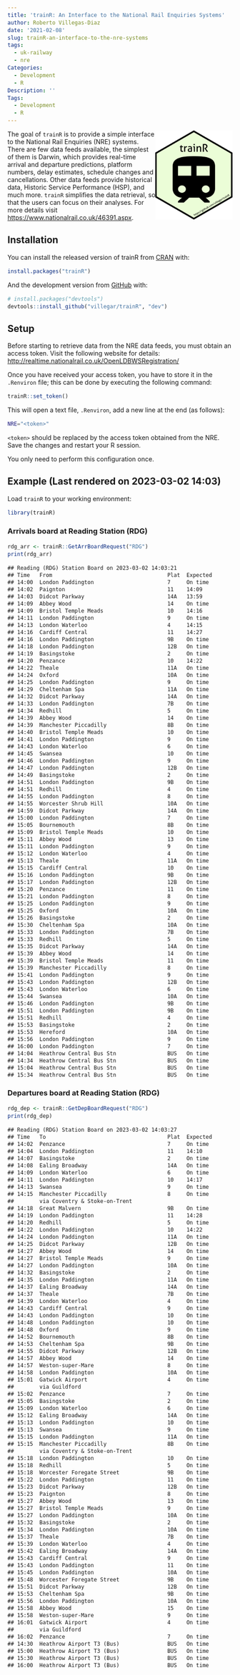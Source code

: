 ```yaml
---
title: 'trainR: An Interface to the National Rail Enquiries Systems'
author: Roberto Villegas-Diaz
date: '2021-02-08'
slug: trainR-an-interface-to-the-nre-systems
tags:
  - uk-railway
  - nre
Categories:
  - Development
  - R
Description: ''
Tags:
  - Development
  - R
---
```


<img src="https://raw.githubusercontent.com/villegar/trainR/main/inst/images/logo.png" alt="logo" align="right" height=200px/>

The goal of `trainR` is to provide a simple interface to the 
National Rail Enquiries (NRE) systems. There are few data feeds 
available, the simplest of them is Darwin, which provides real-time 
arrival and departure predictions, platform numbers, delay estimates, 
schedule changes and cancellations. Other data feeds provide historical 
data, Historic Service Performance (HSP), and much more. `trainR` 
simplifies the data retrieval, so that the users can focus on their 
analyses. For more details visit 
https://www.nationalrail.co.uk/46391.aspx.

## Installation

You can install the released version of trainR from [CRAN](https://CRAN.R-project.org) with:

``` r
install.packages("trainR")
```

And the development version from [GitHub](https://github.com/) with:

``` r
# install.packages("devtools")
devtools::install_github("villegar/trainR", "dev")
```

## Setup
Before starting to retrieve data from the NRE data feeds, you must obtain an access token. 
Visit the following website for details: http://realtime.nationalrail.co.uk/OpenLDBWSRegistration/

Once you have received your access token, you have to store it in the `.Renviron` file; this can be 
done by executing the following command:


```r
trainR::set_token()
```

This will open a text file, `.Renviron`, add a new line at the end (as follows):

```bash
NRE="<token>"
```

`<token>` should be replaced by the access token obtained from the NRE. Save the changes and restart 
your R session.

You only need to perform this configuration once.

## Example (Last rendered on 2023-03-02 14:03)

Load `trainR` to your working environment:

```r
library(trainR)
```

### Arrivals board at Reading Station (RDG)


```r
rdg_arr <- trainR::GetArrBoardRequest("RDG")
print(rdg_arr)
```

```
## Reading (RDG) Station Board on 2023-03-02 14:03:21
## Time   From                                    Plat  Expected
## 14:00  London Paddington                       7     On time
## 14:02  Paignton                                11    14:09
## 14:03  Didcot Parkway                          14A   13:59
## 14:09  Abbey Wood                              14    On time
## 14:09  Bristol Temple Meads                    10    14:16
## 14:11  London Paddington                       9     On time
## 14:13  London Waterloo                         4     14:15
## 14:16  Cardiff Central                         11    14:27
## 14:16  London Paddington                       9B    On time
## 14:18  London Paddington                       12B   On time
## 14:19  Basingstoke                             2     On time
## 14:20  Penzance                                10    14:22
## 14:22  Theale                                  11A   On time
## 14:24  Oxford                                  10A   On time
## 14:25  London Paddington                       9     On time
## 14:29  Cheltenham Spa                          11A   On time
## 14:32  Didcot Parkway                          14A   On time
## 14:33  London Paddington                       7B    On time
## 14:34  Redhill                                 5     On time
## 14:39  Abbey Wood                              14    On time
## 14:39  Manchester Piccadilly                   8B    On time
## 14:40  Bristol Temple Meads                    10    On time
## 14:41  London Paddington                       9     On time
## 14:43  London Waterloo                         6     On time
## 14:45  Swansea                                 10    On time
## 14:46  London Paddington                       9     On time
## 14:47  London Paddington                       12B   On time
## 14:49  Basingstoke                             2     On time
## 14:51  London Paddington                       9B    On time
## 14:51  Redhill                                 4     On time
## 14:55  London Paddington                       8     On time
## 14:55  Worcester Shrub Hill                    10A   On time
## 14:59  Didcot Parkway                          14A   On time
## 15:00  London Paddington                       7     On time
## 15:05  Bournemouth                             8B    On time
## 15:09  Bristol Temple Meads                    10    On time
## 15:11  Abbey Wood                              13    On time
## 15:11  London Paddington                       9     On time
## 15:12  London Waterloo                         4     On time
## 15:13  Theale                                  11A   On time
## 15:15  Cardiff Central                         10    On time
## 15:16  London Paddington                       9B    On time
## 15:17  London Paddington                       12B   On time
## 15:20  Penzance                                11    On time
## 15:21  London Paddington                       8     On time
## 15:25  London Paddington                       9     On time
## 15:25  Oxford                                  10A   On time
## 15:26  Basingstoke                             2     On time
## 15:30  Cheltenham Spa                          10A   On time
## 15:33  London Paddington                       7B    On time
## 15:33  Redhill                                 5     On time
## 15:35  Didcot Parkway                          14A   On time
## 15:39  Abbey Wood                              14    On time
## 15:39  Bristol Temple Meads                    11    On time
## 15:39  Manchester Piccadilly                   8     On time
## 15:41  London Paddington                       9     On time
## 15:43  London Paddington                       12B   On time
## 15:43  London Waterloo                         6     On time
## 15:44  Swansea                                 10A   On time
## 15:46  London Paddington                       9B    On time
## 15:51  London Paddington                       9B    On time
## 15:51  Redhill                                 4     On time
## 15:53  Basingstoke                             2     On time
## 15:53  Hereford                                10A   On time
## 15:56  London Paddington                       9     On time
## 16:00  London Paddington                       7     On time
## 14:04  Heathrow Central Bus Stn                BUS   On time
## 14:34  Heathrow Central Bus Stn                BUS   On time
## 15:04  Heathrow Central Bus Stn                BUS   On time
## 15:34  Heathrow Central Bus Stn                BUS   On time
```

### Departures board at Reading Station (RDG)


```r
rdg_dep <- trainR::GetDepBoardRequest("RDG")
print(rdg_dep)
```

```
## Reading (RDG) Station Board on 2023-03-02 14:03:27
## Time   To                                      Plat  Expected
## 14:02  Penzance                                7     On time
## 14:04  London Paddington                       11    14:10
## 14:07  Basingstoke                             2     On time
## 14:08  Ealing Broadway                         14A   On time
## 14:09  London Waterloo                         6     On time
## 14:11  London Paddington                       10    14:17
## 14:13  Swansea                                 9     On time
## 14:15  Manchester Piccadilly                   8     On time
##        via Coventry & Stoke-on-Trent           
## 14:18  Great Malvern                           9B    On time
## 14:19  London Paddington                       11    14:28
## 14:20  Redhill                                 5     On time
## 14:22  London Paddington                       10    14:22
## 14:24  London Paddington                       11A   On time
## 14:25  Didcot Parkway                          12B   On time
## 14:27  Abbey Wood                              14    On time
## 14:27  Bristol Temple Meads                    9     On time
## 14:27  London Paddington                       10A   On time
## 14:32  Basingstoke                             2     On time
## 14:35  London Paddington                       11A   On time
## 14:37  Ealing Broadway                         14A   On time
## 14:37  Theale                                  7B    On time
## 14:39  London Waterloo                         4     On time
## 14:43  Cardiff Central                         9     On time
## 14:43  London Paddington                       10    On time
## 14:48  London Paddington                       10    On time
## 14:48  Oxford                                  9     On time
## 14:52  Bournemouth                             8B    On time
## 14:53  Cheltenham Spa                          9B    On time
## 14:55  Didcot Parkway                          12B   On time
## 14:57  Abbey Wood                              14    On time
## 14:57  Weston-super-Mare                       8     On time
## 14:58  London Paddington                       10A   On time
## 15:01  Gatwick Airport                         4     On time
##        via Guildford                           
## 15:02  Penzance                                7     On time
## 15:05  Basingstoke                             2     On time
## 15:09  London Waterloo                         6     On time
## 15:12  Ealing Broadway                         14A   On time
## 15:13  London Paddington                       10    On time
## 15:13  Swansea                                 9     On time
## 15:15  London Paddington                       11A   On time
## 15:15  Manchester Piccadilly                   8B    On time
##        via Coventry & Stoke-on-Trent           
## 15:18  London Paddington                       10    On time
## 15:18  Redhill                                 5     On time
## 15:18  Worcester Foregate Street               9B    On time
## 15:22  London Paddington                       11    On time
## 15:23  Didcot Parkway                          12B   On time
## 15:23  Paignton                                8     On time
## 15:27  Abbey Wood                              13    On time
## 15:27  Bristol Temple Meads                    9     On time
## 15:27  London Paddington                       10A   On time
## 15:32  Basingstoke                             2     On time
## 15:34  London Paddington                       10A   On time
## 15:37  Theale                                  7B    On time
## 15:39  London Waterloo                         4     On time
## 15:42  Ealing Broadway                         14A   On time
## 15:43  Cardiff Central                         9     On time
## 15:43  London Paddington                       11    On time
## 15:45  London Paddington                       10A   On time
## 15:48  Worcester Foregate Street               9B    On time
## 15:51  Didcot Parkway                          12B   On time
## 15:53  Cheltenham Spa                          9B    On time
## 15:56  London Paddington                       10A   On time
## 15:58  Abbey Wood                              15    On time
## 15:58  Weston-super-Mare                       9     On time
## 16:01  Gatwick Airport                         4     On time
##        via Guildford                           
## 16:02  Penzance                                7     On time
## 14:30  Heathrow Airport T3 (Bus)               BUS   On time
## 15:00  Heathrow Airport T3 (Bus)               BUS   On time
## 15:30  Heathrow Airport T3 (Bus)               BUS   On time
## 16:00  Heathrow Airport T3 (Bus)               BUS   On time
```
